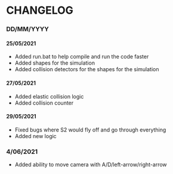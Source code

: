 # CHANGELOG
### DD/MM/YYYY

#### 25/05/2021
- Added run.bat to help compile and run the code faster
- Added shapes for the simulation
- Added collision detectors for the shapes for the simulation

#### 27/05/2021
- Added elastic collision logic
- Added collision counter

#### 29/05/2021
- Fixed bugs where S2 would fly off and go through everything
- Added new logic

### 4/06/2021
- Added ability to move camera with A/D/left-arrow/right-arrow